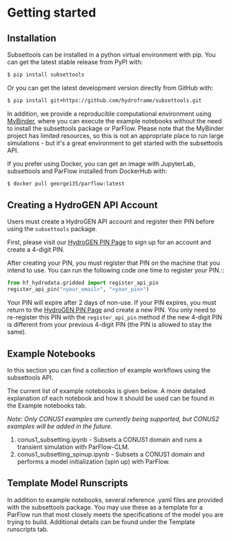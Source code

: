 # Getting started

## Installation

Subsettools can be installed in a python virtual environment with pip. You can get the latest stable release from PyPI with:

```bash
$ pip install subsettools
```

Or you can get the latest development version directly from GitHub with:

```bash
$ pip install git+https://github.com/hydroframe/subsettools.git
```

In addition, we provide a reproducible computational environment using [MyBinder](https://mybinder.org/v2/gh/hydroframe/subsettools-binder/HEAD), where you can execute the example notebooks without the need to install the subsettools package or ParFlow. Please note that the MyBinder project has limited resources, so this is not an appropriate place to run large simulations - but it's a great environment to get started with the subsettools API.

If you prefer using Docker, you can get an image with JupyterLab, subsettools and ParFlow installed from DockerHub with:

```bash
$ docker pull george135/parflow:latest
```

## Creating a HydroGEN API Account

Users must create a HydroGEN API account and register their PIN before using the 
``subsettools`` package.

First, please visit our [HydroGEN PIN Page](https://hydrogen.princeton.edu/pin) to 
sign up for an account and create a 4-digit PIN.

After creating your PIN, you must register that PIN on the machine that you intend
to use. You can run the following code one time to register your PIN.::  

```python
from hf_hydrodata.gridded import register_api_pin
register_api_pin("<your_email>", "<your_pin>")
```

Your PIN will expire after 2 days of non-use. If your PIN expires, you must return to
the [HydroGEN PIN Page](https://hydrogen.princeton.edu/pin) and create a new PIN. 
You only need to re-register this PIN with the `register_api_pin` method if the 
new 4-digit PIN is different from your previous 4-digit PIN (the PIN is allowed
to stay the same).


## Example Notebooks

In this section you can find a collection of example workflows using the subsettools API. 

The current list of example notebooks is given below. A more detailed explanation of each notebook and how it should be used can be found in the Example notebooks tab. 

*Note: Only CONUS1 examples are currently being supported, but CONUS2 examples will be added in the future.* 

1. conus1_subsetting.ipynb - Subsets a CONUS1 domain and runs a transient simulation with ParFlow-CLM.
2. conus1_subsetting_spinup.ipynb - Subsets a CONUS1 domain and performs a model initialization (spin up) with ParFlow.

## Template Model Runscripts

In addition to example notebooks, several reference .yaml files are provided with the subsettools package. 
You may use these as a template for a ParFlow run that most closely meets the specifications of the model 
you are trying to build. Additional details can be found under the Template runscripts tab. 
